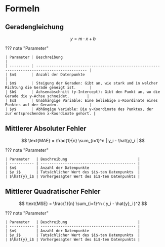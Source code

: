# Formeln

## Geradengleichung

<!-- --8<-- [start:linear-equation] -->
$$ y = m \cdot x + b $$

??? note "Parameter"

    | Parameter | Beschreibung                                                                                  |
    | --------- | --------------------------------------------------------------------------------------------- |
    | $n$       | Anzahl der Datenpunkte                                                                        |
    | $m$       | Steigung der Geraden: Gibt an, wie stark und in welcher Richtung die Gerade geneigt ist.      |
    | $b$       | Achsenabschnitt (y-Intercept): Gibt den Punkt an, wo die Gerade die y-Achse schneidet.        |
    | $x$       | Unabhängige Variable: Eine beliebige x-Koordinate eines Punktes auf der Geraden.              |
    | $y$       | Abhängige Variable: Die y-Koordinate des Punktes, der zur entsprechenden x-Koordinate gehört. |
<!-- --8<-- [end:linear-equation] -->

## Mittlerer Absoluter Fehler

<!-- --8<-- [start:mean-absolute-error] -->
$$ \text{MAE} = \frac{1}{n} \sum_{i=1}^n | y_i - \hat{y}_i | $$

??? note "Parameter"

    | Parameter   | Beschreibung                                |
    | ----------- | ------------------------------------------- |
    | $n$         | Anzahl der Datenpunkte                      |
    | $y_i$       | Tatsächlicher Wert des $i$-ten Datenpunkts  |
    | $\hat{y}_i$ | Vorhergesagter Wert des $i$-ten Datenpunkts |
<!-- --8<-- [end:mean-absolute-error] -->

## Mittlerer Quadratischer Fehler

<!-- --8<-- [start:mean-squared-error] -->
$$ \text{MSE} = \frac{1}{n} \sum_{i=1}^n ( y_i - \hat{y}_i )^2 $$

??? note "Parameter"

    | Parameter   | Beschreibung                                |
    | ----------- | ------------------------------------------- |
    | $n$         | Anzahl der Datenpunkte                      |
    | $y_i$       | Tatsächlicher Wert des $i$-ten Datenpunkts  |
    | $\hat{y}_i$ | Vorhergesagter Wert des $i$-ten Datenpunkts |
<!-- --8<-- [end:mean-squared-error] -->
